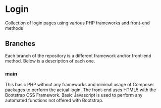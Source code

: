 # Login
Collection of login pages using various PHP frameworks and front-end methods

## Branches
Each branch of the repository is a different framework and/or front-end method.  Below is a description of each one.

### main
This basic PHP without any frameworks and minimal usage of Composer packages to perform the actual login.  The front-end
uses HTML5 with the Bootstrap CSS Framework.  Basic Javascript is used to perform any automated functions not offered with
Bootstrap.